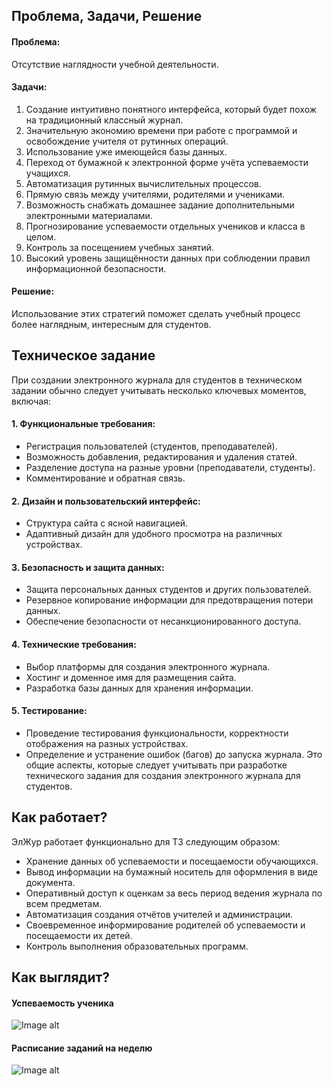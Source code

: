## Проблема, Задачи, Решение
#### Проблема:
Отсутствие наглядности учебной деятельности.
#### Задачи:
1. Создание интуитивно понятного интерфейса, который будет похож на традиционный классный журнал.
2. Значительную экономию времени при работе с программой и освобождение учителя от рутинных операций.
3. Использование уже имеющейся базы данных.
4. Переход от бумажной к электронной форме учёта успеваемости учащихся.
5. Автоматизация рутинных вычислительных процессов.
6. Прямую связь между учителями, родителями и учениками.
7. Возможность снабжать домашнее задание дополнительными электронными материалами.
8. Прогнозирование успеваемости отдельных учеников и класса в целом.
9. Контроль за посещением учебных занятий.
10. Высокий уровень защищённости данных при соблюдении правил информационной безопасности.
#### Решение:
Использование этих стратегий поможет сделать учебный процесс более наглядным, интересным для студентов.
## Техническое задание
При создании электронного журнала для студентов в техническом задании обычно следует учитывать несколько ключевых моментов,
включая:
#### 1. Функциональные требования:
- Регистрация пользователей (студентов, преподавателей).
- Возможность добавления, редактирования и удаления статей.
- Разделение доступа на разные уровни (преподаватели, студенты).
- Комментирование и обратная связь.
#### 2. Дизайн и пользовательский интерфейс:
- Структура сайта с ясной навигацией.
- Адаптивный дизайн для удобного просмотра на различных устройствах.
#### 3. Безопасность и защита данных:
- Защита персональных данных студентов и других пользователей.
- Резервное копирование информации для предотвращения потери данных.
- Обеспечение безопасности от несанкционированного доступа.
#### 4. Технические требования:
- Выбор платформы для создания электронного журнала.
- Хостинг и доменное имя для размещения сайта.
- Разработка базы данных для хранения информации.
#### 5. Тестирование:
- Проведение тестирования функциональности, корректности отображения на разных устройствах.
- Определение и устранение ошибок (багов) до запуска журнала.
Это общие аспекты, которые следует учитывать при разработке технического задания для создания электронного журнала для
студентов.
## Как работает?
ЭлЖур работает функционально для ТЗ следующим образом:
- Хранение данных об успеваемости и посещаемости обучающихся.
- Вывод информации на бумажный носитель для оформления в виде документа.
- Оперативный доступ к оценкам за весь период ведения журнала по всем предметам.
- Автоматизация создания отчётов учителей и администрации.
- Своевременное информирование родителей об успеваемости и посещаемости их детей.
- Контроль выполнения образовательных программ.
## Как выглядит?
#### Успеваемость ученика
![Image alt](https://github.com/NyDaNastya/hello/blob/main/image.png%20з.png)
#### Расписание заданий на неделю
![Image alt](https://github.com/NyDaNastya/hello/blob/main/image.png%20л.png)
